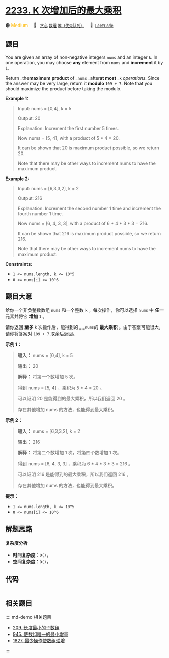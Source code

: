 # [2233. K 次增加后的最大乘积](https://leetcode.com/problems/maximum-product-after-k-increments)

🟠 <font color=#ffb800>Medium</font>&emsp; 🔖&ensp; [`贪心`](/leetcode/outline/tag/greedy.md) [`数组`](/leetcode/outline/tag/array.md) [`堆（优先队列）`](/leetcode/outline/tag/heap-priority-queue.md)&emsp; 🔗&ensp;[`LeetCode`](https://leetcode.com/problems/maximum-product-after-k-increments)


## 题目

You are given an array of non-negative integers `nums` and an integer `k`. In
one operation, you may choose **any** element from `nums` and **increment** it
by `1`.

Return _the**maximum** **product** of _`nums` _after**at most** _`k`
_operations._ Since the answer may be very large, return it **modulo** `109 +
7`. Note that you should maximize the product before taking the modulo.



**Example 1:**

> Input: nums = [0,4], k = 5
> 
> Output: 20
> 
> Explanation: Increment the first number 5 times.
> 
> Now nums = [5, 4], with a product of 5 * 4 = 20.
> 
> It can be shown that 20 is maximum product possible, so we return 20.
> 
> Note that there may be other ways to increment nums to have the maximum product.

**Example 2:**

> Input: nums = [6,3,3,2], k = 2
> 
> Output: 216
> 
> Explanation: Increment the second number 1 time and increment the fourth number 1 time.
> 
> Now nums = [6, 4, 3, 3], with a product of 6 * 4 * 3 * 3 = 216.
> 
> It can be shown that 216 is maximum product possible, so we return 216.
> 
> Note that there may be other ways to increment nums to have the maximum product.

**Constraints:**

  * `1 <= nums.length, k <= 10^5`
  * `0 <= nums[i] <= 10^6`


## 题目大意

给你一个非负整数数组 `nums` 和一个整数 `k` 。每次操作，你可以选择 `nums` 中 **任一**  元素并将它 **增加**  `1` 。

请你返回 **至多**  `k` 次操作后，能得到的 _ _`nums`的 **最大乘积**  。由于答案可能很大，请你将答案对 `109 + 7`
取余后返回。



**示例 1：**

> 
> 
> 
> 
> 
> **输入：** nums = [0,4], k = 5
> 
> **输出：** 20
> 
> **解释：** 将第一个数增加 5 次。
> 
> 得到 nums = [5, 4] ，乘积为 5 * 4 = 20 。
> 
> 可以证明 20 是能得到的最大乘积，所以我们返回 20 。
> 
> 存在其他增加 nums 的方法，也能得到最大乘积。
> 
> 

**示例 2：**

> 
> 
> 
> 
> 
> **输入：** nums = [6,3,3,2], k = 2
> 
> **输出：** 216
> 
> **解释：** 将第二个数增加 1 次，将第四个数增加 1 次。
> 
> 得到 nums = [6, 4, 3, 3] ，乘积为 6 * 4 * 3 * 3 = 216 。
> 
> 可以证明 216 是能得到的最大乘积，所以我们返回 216 。
> 
> 存在其他增加 nums 的方法，也能得到最大乘积。
> 
> 



**提示：**

  * `1 <= nums.length, k <= 10^5`
  * `0 <= nums[i] <= 10^6`


## 解题思路

#### 复杂度分析

- **时间复杂度**：`O()`，
- **空间复杂度**：`O()`，

## 代码

```javascript

```

## 相关题目

:::: md-demo 相关题目
- [209. 长度最小的子数组](./0209.md)
- [945. 使数组唯一的最小增量](./0945.md)
- [1827. 最少操作使数组递增](https://leetcode.com/problems/minimum-operations-to-make-the-array-increasing)

::::

